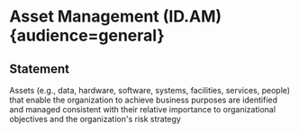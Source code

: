 # Asset Management (ID.AM) {audience=general}
## Statement
Assets (e.g., data, hardware, software, systems, facilities, services, people) that enable the organization to achieve business purposes are identified and managed consistent with their relative importance to organizational objectives and the organization's risk strategy